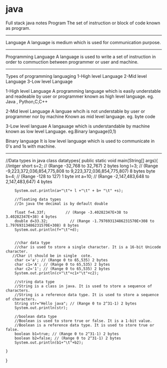 # java
Full stack java notes
Program
The set of instruction or block of code known as  program.
************

Language 
A language is medium which is used for communication purpose.
************
Programming Language
A language is used to write a set of instruction in order to 
commuction between programmer or user and machine.
************

Types of programming languaging 
1-High level Language
2-Mid level Language
3-Low level Language


1-High level Language
A programming language  which is easily understable and readeable by
user or programmer known as high level language.
eg. Java , Python,C,C++

2-Mid level Language
A languae whcih is not understable by user or programmer nor by machine 
Known as mid level  language.
eg. byte code 

3-Low level languae
A langauage which is understandable by machine known as low level  Language.
eg.Binary language(0,1)

Binary language 
It is low level language which is used to communicate  in 0's and 1s with
machine.
*************************************************************************
//Data types in java 
class datatypes{
    public static void main(String[] args){
        //intger
        short s=2;   // (Range -32,768 to 32,767) 2 bytes
        long l=3;     // (Range -9,223,372,036,854,775,808 to 9,223,372,036,854,775,807) 8 bytes
        byte b=4;      // (Range -128 to 127) 1 byte
        int a=10;   // (Range -2,147,483,648 to 2,147,483,647) 4 bytes

        System.out.println(a+"\t"+ l +"\t" + b+ "\t" +s);

        //floating data types 
        //In java the decimal is by default double

        float f=4.33f;         // (Range -3.40282347E+38 to 3.40282347E+38) 4 bytes
        double d=33.32;          // (Range -1.79769313486231570E+308 to 1.79769313486231570E+308) 8 bytes
        System.out.println(f+"\t"+d);


        //char data type
        //char is used to store a single character. It is a 16-bit Unicode character. 
       //Char it should be in single  cote.
        char c='a'; // (Range 0 to 65,535) 2 bytes
        char c1='A'; // (Range 0 to 65,535) 2 bytes 
        char c2='1'; // (Range 0 to 65,535) 2 bytes
        System.out.println(c+"\t"+c1+"\t"+c2);

        //string data type
        //String is a class in java. It is used to store a sequence of characters.      
        //String is a reference data type. It is used to store a sequence of characters.
        String str="Hello java"; // (Range 0 to 2^31-1) 2 bytes
        System.out.println(str);

        //boolean data type
        //Boolean is used to store true or false. It is a 1-bit value.  
        //Boolean is a reference data type. It is used to store true or false.
        boolean b1=true; // (Range 0 to 2^31-1) 2 bytes
        boolean b2=false; // (Range 0 to 2^31-1) 2 bytes
        System.out.println(b1+"\t"+b2);

    }
}
